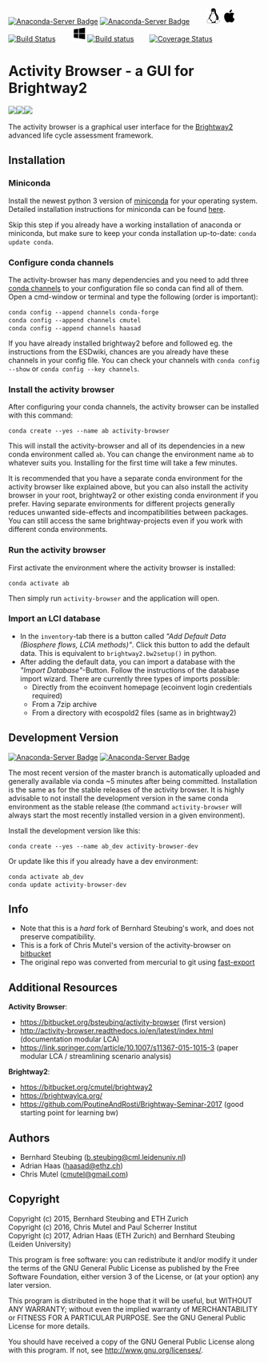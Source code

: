 [![Anaconda-Server Badge](https://anaconda.org/haasad/activity-browser/badges/version.svg)](https://anaconda.org/haasad/activity-browser) [![Anaconda-Server Badge](https://anaconda.org/haasad/activity-browser/badges/downloads.svg)](https://anaconda.org/haasad/activity-browser)&nbsp;&nbsp;&nbsp;&nbsp;&nbsp;&nbsp;&nbsp;&nbsp;![linux](https://raw.githubusercontent.com/vorillaz/devicons/master/!PNG/linux.png)![apple](https://raw.githubusercontent.com/vorillaz/devicons/master/!PNG/apple.png)[![Build Status](https://travis-ci.org/LCA-ActivityBrowser/activity-browser.svg?branch=master)](https://travis-ci.org/LCA-ActivityBrowser/activity-browser)&nbsp;&nbsp;&nbsp;&nbsp;&nbsp;&nbsp;&nbsp;&nbsp;![windows](https://raw.githubusercontent.com/vorillaz/devicons/master/!PNG/windows.png)[![Build status](https://ci.appveyor.com/api/projects/status/8cljoh7o1jrof8tf/branch/master?svg=true)](https://ci.appveyor.com/project/haasad/activity-browser/branch/master)&nbsp;&nbsp;&nbsp;&nbsp;&nbsp;&nbsp;&nbsp;&nbsp;[![Coverage Status](https://coveralls.io/repos/github/LCA-ActivityBrowser/activity-browser/badge.svg?branch=master)](https://coveralls.io/github/LCA-ActivityBrowser/activity-browser?branch=master)



# Activity Browser - a GUI for Brightway2

<img src="https://user-images.githubusercontent.com/11636405/33426133-156c61ce-d5c1-11e7-8017-2a5763a5b265.png" width="250"/><img src="https://user-images.githubusercontent.com/11636405/33426139-1d1ca7a8-d5c1-11e7-819b-c4ceb2da310a.png" width="250"/><img src="https://user-images.githubusercontent.com/11636405/33426144-1fe288e0-d5c1-11e7-825f-9aedd64071b0.png" width="250"/>

The activity browser is a graphical user interface for the [Brightway2](https://brightwaylca.org) advanced life cycle assessment framework.

## Installation

### Miniconda

Install the newest python 3 version of [miniconda](https://conda.io/miniconda.html) for your operating system. Detailed installation instructions for miniconda can be found [here](https://conda.io/docs/user-guide/install/index.html).

Skip this step if you already have a working installation of anaconda or miniconda, but make sure to keep your conda installation up-to-date: `conda update conda`.

### Configure conda channels

The activity-browser has many dependencies and you need to add three [conda channels](https://conda.io/docs/user-guide/tasks/manage-channels.html) to your configuration file so conda can find all of them. Open a cmd-window or terminal and type the following (order is important):
```
conda config --append channels conda-forge
conda config --append channels cmutel
conda config --append channels haasad
```
If you have already installed brightway2 before and followed eg. the instructions from the ESDwiki, chances are you already have these channels in your config file. You can check your channels with `conda config --show` or `conda config --key channels`.

### Install the activity browser

After configuring your conda channels, the activity browser can be installed with this command:
```
conda create --yes --name ab activity-browser
```
This will install the activity-browser and all of its dependencies in a new conda environment called `ab`. You can change the environment name `ab` to whatever suits you. Installing for the first time will take a few minutes.

It is recommended that you have a separate conda environment for the activity browser like explained above, but you can also install the activity browser in your root, brightway2 or other existing conda environment if you prefer. Having separate environments for different projects generally reduces unwanted side-effects and incompatibilities between packages. You can still access the same brightway-projects even if you work with different conda environments.

### Run the activity browser

First activate the environment where the activity browser is installed:
```
conda activate ab
```
Then simply run `activity-browser` and the application will open.

### Import an LCI database

- In the `inventory`-tab there is a button called _"Add Default Data (Biosphere flows, LCIA methods)"_. Click this button to add the default data. This is equivalent to `brightway2.bw2setup()` in python.
- After adding the default data, you can import a database with the _"Import Database"_-Button. Follow the instructions of the database import wizard. There are currently three types of imports possible:
    - Directly from the ecoinvent homepage (ecoinvent login credentials required)
    - From a 7zip archive
    - From a directory with ecospold2 files (same as in brightway2)


## Development Version
[![Anaconda-Server Badge](https://anaconda.org/haasad/activity-browser-dev/badges/version.svg)](https://anaconda.org/haasad/activity-browser-dev) [![Anaconda-Server Badge](https://anaconda.org/haasad/activity-browser-dev/badges/downloads.svg)](https://anaconda.org/haasad/activity-browser-dev)

The most recent version of the master branch is automatically uploaded and generally available via conda ~5 minutes after being committed. Installation is the same as for the stable releases of the activity browser. It is highly advisable to not install the development version in the same conda environment as the stable release (the command `activity-browser` will always start the most recently installed version in a given environment).

Install the development version like this:
```
conda create --yes --name ab_dev activity-browser-dev
```
Or update like this if you already have a dev environment:
```
conda activate ab_dev
conda update activity-browser-dev
```

## Info

- Note that this is a *hard* fork of Bernhard Steubing's work, and does not preserve compatibility.
- This is a fork of Chris Mutel's version of the activity-browser on [bitbucket](https://bitbucket.org/cmutel/activity-browser)
- The original repo was converted from mercurial to git using [fast-export](https://github.com/frej/fast-export)  

## Additional Resources

__Activity Browser__:
- https://bitbucket.org/bsteubing/activity-browser  (first version)
- http://activity-browser.readthedocs.io/en/latest/index.html  (documentation modular LCA)
- https://link.springer.com/article/10.1007/s11367-015-1015-3  (paper modular LCA / streamlining scenario analysis)

__Brightway2__:
- https://bitbucket.org/cmutel/brightway2
- https://brightwaylca.org/
- https://github.com/PoutineAndRosti/Brightway-Seminar-2017  (good starting point for learning bw)


## Authors

- Bernhard Steubing (b.steubing@cml.leidenuniv.nl)
- Adrian Haas (haasad@ethz.ch) 
- Chris Mutel (cmutel@gmail.com)


## Copyright

Copyright (c) 2015, Bernhard Steubing and ETH Zurich  
Copyright (c) 2016, Chris Mutel and Paul Scherrer Institut  
Copyright (c) 2017, Adrian Haas (ETH Zurich) and Bernhard Steubing (Leiden University)  

This program is free software: you can redistribute it and/or modify
it under the terms of the GNU General Public License as published by
the Free Software Foundation, either version 3 of the License, or
(at your option) any later version.

This program is distributed in the hope that it will be useful,
but WITHOUT ANY WARRANTY; without even the implied warranty of
MERCHANTABILITY or FITNESS FOR A PARTICULAR PURPOSE.  See the
GNU General Public License for more details.

You should have received a copy of the GNU General Public License
along with this program.  If not, see <http://www.gnu.org/licenses/>.
